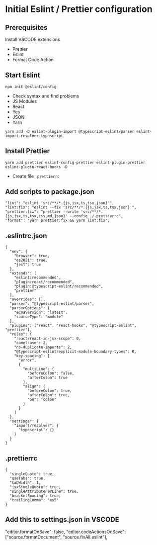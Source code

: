 # Initial Eslint / Prettier configuration

## Prerequisites

Install VSCODE extensions
 - Prettier 
 - Eslint
 - Format Code Action

## Start Eslint

`npm init @eslint/config`

 - Check syntax and find problems
 - JS Modules
 - React
 - Yes
 - JSON
 - Yarn

`yarn add -D eslint-plugin-import @typescript-eslint/parser eslint-import-resolver-typescript`

## Install Prettier

    yarn add prettier eslint-config-prettier eslint-plugin-prettier eslint-plugin-react-hooks -D

- Create file  `.prettierrc`


## Add scripts to package.json

    "lint": "eslint 'src/**/*.{js,jsx,ts,tsx,json}'",
    "lint:fix": "eslint --fix 'src/**/*.{js,jsx,ts,tsx,json}'",
    "prettier:fix": "prettier --write 'src/**/*.{js,jsx,ts,tsx,css,md,json}' --config ./.prettierrc",
    "format": "yarn prettier:fix && yarn lint:fix",

## .eslintrc.json

    {
      "env": {
        "browser": true,
        "es2021": true,
        "jest": true
      },
      "extends": [
        "eslint:recommended",
        "plugin:react/recommended",
        "plugin:@typescript-eslint/recommended",
        "prettier"
      ],
      "overrides": [],
      "parser": "@typescript-eslint/parser",
      "parserOptions": {
        "ecmaVersion": "latest",
        "sourceType": "module"
      },
      "plugins": ["react", "react-hooks", "@typescript-eslint", "prettier"],
      "rules": {
        "react/react-in-jsx-scope": 0,
        "camelcase": 2,
        "no-duplicate-imports": 2,
        "@typescript-eslint/explicit-module-boundary-types": 0,
        "key-spacing": [
          "error",
          {
            "multiLine": {
              "beforeColon": false,
              "afterColon": true
            },
            "align": {
              "beforeColon": true,
              "afterColon": true,
              "on": "colon"
            }
          }
        ]
      },
      "settings": {
        "import/resolver": {
          "typescript": {}
        }
      }
    }
    
## .prettierrc

    {
      "singleQuote": true,
      "useTabs": true,
      "tabWidth": 1,
      "jsxSingleQuote": true,
      "singleAttributePerLine": true,
      "bracketSpacing": true,
      "trailingComma": "es5"
    }

## Add this to settings.json in VSCODE

   "editor.formatOnSave": false,
   "editor.codeActionsOnSave": ["source.formatDocument", "source.fixAll.eslint"],
